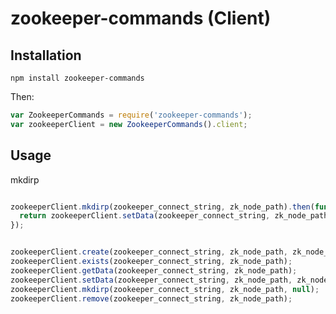 # zookeeper-commands (Client)

## Installation

   
    npm install zookeeper-commands
    
Then:

```js
var ZookeeperCommands = require('zookeeper-commands');
var zookeeperClient = new ZookeeperCommands().client;
```

## Usage

mkdirp

```js

zookeeperClient.mkdirp(zookeeper_connect_string, zk_node_path).then(function () {
  return zookeeperClient.setData(zookeeper_connect_string, zk_node_path, 'initiated2');
});


```


```js

zookeeperClient.create(zookeeper_connect_string, zk_node_path, zk_node_data);
zookeeperClient.exists(zookeeper_connect_string, zk_node_path);
zookeeperClient.getData(zookeeper_connect_string, zk_node_path);
zookeeperClient.setData(zookeeper_connect_string, zk_node_path, zk_node_data);
zookeeperClient.mkdirp(zookeeper_connect_string, zk_node_path, null);
zookeeperClient.remove(zookeeper_connect_string, zk_node_path);

```

